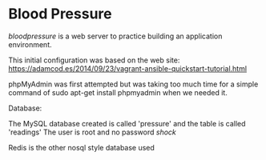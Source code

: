 # Blood Pressure

*bloodpressure* is a web server to practice building an application environment.

This initial configuration was based on the web site:
https://adamcod.es/2014/09/23/vagrant-ansible-quickstart-tutorial.html

phpMyAdmin was first attempted but was taking too much time for a simple
command of sudo apt-get install phpmyadmin when we needed it.

Database:

The MySQL database created is called 'pressure' and the table is called 'readings'
The user is root and no password *shock*

Redis is the other nosql style database used
